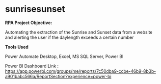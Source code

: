 # sunrisesunset
**RPA Project Objective:**

Automating the extraction of the Sunrise and Sunset data from a website and alerting the user if the daylength exceeds a certain number

**Tools Used**

Power Automate Desktop, Excel, MS SQL Server, Power BI


Power BI Dashboard Link : https://app.powerbi.com/groups/me/reports/7c50dba9-ccbe-46b9-8b3b-a901babc566a/ReportSection?experience=power-bi
